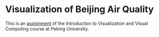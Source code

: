 # Visualization of Beijing Air Quality

This is an [assignment](http://vis.pku.edu.cn/wiki/public_course/visclass_f12/assignment/a02/start) of the Introduction to Visualization and Visual Computing course at Peking University.
